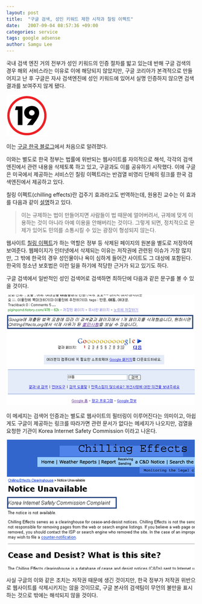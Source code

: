 ```yaml
---
layout: post
title:  "구글 검색, 성인 키워드 제한 시작과 칠링 이펙트"
date:   2007-09-04 08:57:36 +09:00
categories: service
tags: google adsense
author: Samgu Lee
---
```

국내 검색 엔진 거의 전부가 성인 키워드의 인증 절차를 밟고 있는데 반해 구글 검색의 경우 해외 서비스라는 이유로 이에 해당되지 않았지만, 구글 코리아가 본격적으로 만들어지고 난 후 구글은 자사 검색엔진에 성인 키워드에 있어서 실명 인증하지 않으면 검색 결과를 보여주지 않게 됐다.

![구글의 키워드 검열](/assets/19.gif)

이는 [구글 한국 블로그](http://googlekoreablog.blogspot.com/2007/09/blog-post.html)에서 처음으로 알려졌다.

이와는 별도로 한국 정부는 법률에 위반되는 웹사이트를 자의적으로 해석, 각각의 검색엔진에서 관련 내용을 삭제토록 하고 있고, 구글과도 이를 공유하기 시작했다. 이에 구글은 미국에서 제공하는 서비스인 칠링 이펙트라는 반검열 비영리 단체의 링크를 한국 검색엔진에서 제공하고 있다.

칠링 이펙트(chilling effects)란 겁주기 효과라고도 번역하는데, 원용진 교수는 이 효과를 다음과 같이 [설명](http://tan.hani.co.kr/section-003500000/2004/03/003500000200403251852001.html)하고 있다.

> 이는 규제하는 법이 만들어지면 사람들이 법 때문에 얼어버려서, 규제에 맞게 이용하는 것이 아니라 아예 이용을 안해버리는 것이다. 그렇게 되면, 정치적으로 문제가 있어도 민의를 소통시킬 수 있는 광장이 형성되지 않는다.

웹사이트 [칠링 이펙트](http://www.chillingeffects.org)가 하는 역할은 정부 등 삭제된 페이지의 원본을 별도로 저장하여 보여준다. 웹페이지가 인터넷에서 삭제되는 이유는 저작권에 관련된 이슈가 가장 많지만, 그 밖에 한국의 경우 성인물이나 욕이 심하게 들어간 사이트도 그 대상에 포함된다. 한국의 청소년 보호법은 이런 일을 하기에 적당한 근거가 되고 있기도 하다.

구글 검색에서 일반적인 성인 검색어로 검색하면 최하단에 다음과 같은 문구를 볼 수 있을 것이다.

![구글 검색에 나타나는 칠리 이펙트 문구](/assets/chillingeffect_in_google_se.gif)

이 메세지는 검색어 인증과는 별도로 웹사이트의 필터링이 이루어진다는 의미이고, 아쉽게도 구글이 제공하는 링크를 따라가면 관련 문서가 없다는 메세지가 나오지만, 검열을 요청한 기관이  Korea Internet Safety Commission 이라고 나온다.

![칠리 이펙트 사이트에 설명된 한국 인터넷 안전 회의](/assets/kisc-in-chilling-effects.gif)

사실 구글의 이와 같은 조치는 저작권 때문에 생긴 것이지만, 한국 정부가 저작권 위반으로 웹사이트를 삭제시키지는 않을 것이므로, 구글 본사의 검색팀이 무언의 불만을 표시하는 것으로 밖에는 해석되지 않을 것이다.
